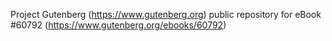 Project Gutenberg (https://www.gutenberg.org) public repository for eBook #60792 (https://www.gutenberg.org/ebooks/60792)
